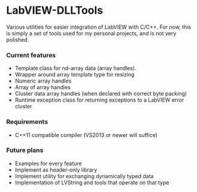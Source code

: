 # LabVIEW-DLLTools
Various utilities for easier integration of LabVIEW with C/C++.
For now, this is simply a set of tools used for my personal projects, and is not very polished.

### Current features
* Template class for nd-array data (array handles).
* Wrapper around array template type for resizing
 * Numeric array handles
 * Array of array handles
 * Cluster data array handles (when declared with correct byte packing)
* Runtime exception class for returning exceptions to a LabVIEW error cluster

### Requirements
* C++11 compatible compiler (VS2013 or newer will suffice)
 
### Future plans
* Examples for every feature
* Implement as header-only library
* Implement utility for exchanging dynamically typed data
* Implementation of LVString and tools that operate on that type